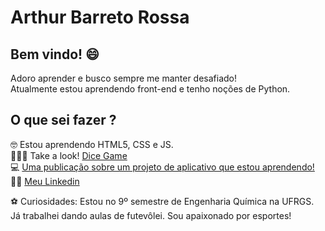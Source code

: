 # Arthur Barreto Rossa



## Bem vindo! 😄

Adoro aprender e busco sempre me manter desafiado!   
Atualmente estou aprendendo front-end e tenho noções de Python.   


## O que sei fazer ?

🤓 Estou aprendendo HTML5, CSS e JS.   
👨🏻‍💻 Take a look!  [Dice Game](https://barretoapp.netlify.app/)   
💻 [Uma publicação sobre um projeto de aplicativo que estou aprendendo!](https://www.linkedin.com/posts/arthur-barreto-rossa_h%C3%A1-algum-tempo-me-interesso-pela-%C3%A1rea-da-activity-6696809137151492097-PQV0)   
👋🏽 [Meu Linkedin](www.linkedin.com/in/arthur-barreto-rossa)

⚽️ Curiosidades: Estou no 9º semestre de Engenharia Química na UFRGS. Já trabalhei dando aulas de futevôlei. Sou apaixonado por esportes! 
